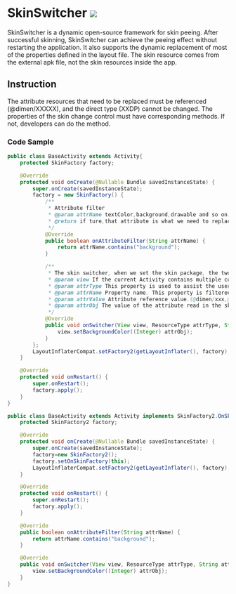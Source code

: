 # SkinSwitcher  [![](https://jitpack.io/v/aliletter/skinswitcher.svg)](https://jitpack.io/#aliletter/skinswitcher)
SkinSwitcher is a dynamic open-source framework for skin peeing. After successful skinning, SkinSwitcher can achieve the peeing effect without restarting the application. It also supports the dynamic replacement of most of the properties defined in the layout file. The skin resource comes from the external apk file, not the skin resources inside the app.
## Instruction
The attribute resources that need to be replaced must be referenced (@dimen/XXXXX), and the direct type (XXDP) cannot be changed. The properties of the skin change control must have corresponding methods. If not, developers can do the method.
### Code Sample
```Java
public class BaseActivity extends Activity{
    protected SkinFactory factory;

    @Override
    protected void onCreate(@Nullable Bundle savedInstanceState) {
        super.onCreate(savedInstanceState);
        factory = new SkinFactory() {
            /**
             * Attribute filter
             * @param attrName textColor,background,drawable and so on.
             * @return if ture,that attribute is what we need to replace.
             */
            @Override
            public boolean onAttributeFilter(String attrName) {
                return attrName.contains("background");
            }

            /**
             * The skin switcher, when we set the skin package, the two methods (onAttributeFilter, onSwitcher) will be called.
             * @param view If the current Activity contains multiple controls that need to be changed, this method also corresponds to the number of times the user needs to determine the type of the view.
             * @param attrType This property is used to assist the user to determine the type of resource that the current view needs to replace. (string,mipmap,drawable,dimen,color and so on)
             * @param attrName Property name. This property is filtered through the onAttributeFilter method. The user can set the properties of the View by calling the corresponding method to achieve the purpose of skin change.（textColor,background,drawable and so on）
             * @param attrValue Attribute reference value.(@dimen/xxx,@color/xxxx,@mimap/xxxx and so on)
             * @param attrObj The value of the attribute read in the skin package.
             */
            @Override
            public void onSwitcher(View view, ResourceType attrType, String attrName, String attrValue, Object attrObj) {
                view.setBackgroundColor((Integer) attrObj);
            }
        };
        LayoutInflaterCompat.setFactory2(getLayoutInflater(), factory);
    }

    @Override
    protected void onRestart() {
        super.onRestart();
        factory.apply();
    }
}
```

```Java
public class BaseActivity extends Activity implements SkinFactory2.OnSkinFactory {
    protected SkinFactory2 factory;

    @Override
    protected void onCreate(@Nullable Bundle savedInstanceState) {
        super.onCreate(savedInstanceState);
        factory=new SkinFactory2();
        factory.setOnSkinFactory(this);
        LayoutInflaterCompat.setFactory2(getLayoutInflater(), factory);
    }

    @Override
    protected void onRestart() {
        super.onRestart();
        factory.apply();
    }

    @Override
    public boolean onAttributeFilter(String attrName) {
        return attrName.contains("background");
    }

    @Override
    public void onSwitcher(View view, ResourceType attrType, String attrName, String attrValue, Object attrObj) {
        view.setBackgroundColor((Integer) attrObj);
    }
}

```
